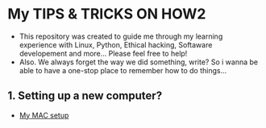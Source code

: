 # My TIPS & TRICKS ON HOW2  

* This repository was created to guide me through my learning experience with Linux, Python, Ethical hacking, Softaware developement and more... Please feel free to help!
* Also. We always forget the way we did something, write? So i wanna be able to have a one-stop place to remember how to do things...


## 1. Setting up a new computer?
   
   * [My MAC setup](https://github.com/fcarvalhopacheco/learning/blob/master/myOSsetup.md)
